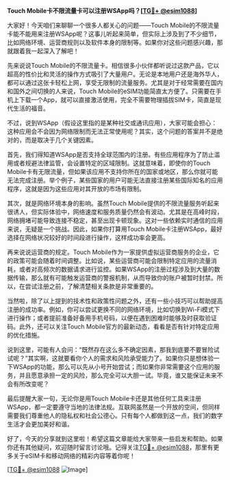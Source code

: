 **Touch Mobile卡不限流量卡可以注册WSApp吗？[[TG💪+ @esim1088](https://t.me/s/esim1088)]**

大家好！今天咱们来聊聊一个很多人都关心的问题——Touch Mobile的不限流量卡能不能用来注册WSApp呢？这事儿听起来简单，但实际上涉及到了不少细节，比如网络环境、运营商规则以及软件本身的限制等。如果你对这些问题感兴趣，那就跟着我一起深入了解吧！

先来说说Touch Mobile的不限流量卡。相信很多小伙伴都听说过这款产品，它以超高的性价比和灵活的操作方式吸引了大量用户。无论是本地用户还是海外华人，都可以通过这张卡轻松上网，享受无限制的流量服务。尤其是对于经常需要在国内和国外之间切换的人来说，Touch Mobile的eSIM功能简直太方便了。只需要在手机上下载一个App，就可以直接激活使用，完全不需要物理插拔SIM卡，简直是现代生活的福音。

不过，说到WSApp（假设这里指的是某种社交或通讯应用），大家可能会担心：这种应用会不会因为网络限制而无法正常使用呢？其实，这个问题的答案并不是绝对的，而是取决于几个关键因素。

首先，我们得知道WSApp是否支持全球范围内的注册。有些应用程序为了防止滥用或者规避法律监管，会设置特定的区域限制。这就意味着，即使你的Touch Mobile卡有无限流量，但如果该应用不支持你所在的国家或地区，那么你就可能无法完成注册。举个例子，某些国家的用户可能无法直接注册某些国际知名的应用程序，这就是因为这些应用对其开放的市场有限制。

其次，就是网络环境本身的影响。虽然Touch Mobile提供的不限流量服务听起来很诱人，但实际体验中，网络速度和服务质量仍然会有波动。尤其是在高峰时段，网络拥堵可能导致连接不稳定，甚至出现卡顿现象。这对一些依赖实时通信的应用来说，无疑是一个挑战。因此，如果你打算用Touch Mobile卡注册WSApp，最好选择在网络状况较好的时间段进行操作，这样成功率会更高。

再来说说运营商的规定。Touch Mobile作为一家提供虚拟运营商服务的企业，它的政策可能会随着时间调整。比如说，某些运营商可能会限制特定应用的流量消耗，或者对高频次的数据请求进行监控。如果WSApp的注册过程涉及到大量的数据传输，那么就有可能触发运营商的警报机制，从而导致你的账户被暂时封禁。所以，在尝试注册之前，了解清楚相关条款是非常重要的。

当然啦，除了以上提到的技术性和政策性问题之外，还有一些小技巧可以帮助提高注册的成功率。例如，你可以尝试更换不同的网络环境，比如切换到Wi-Fi模式下进行操作；或者提前准备好备用手机号码，以便在遇到困难时能够及时获取验证码。此外，还可以关注Touch Mobile官方的最新动态，看看是否有针对特定应用的优化措施。

说到这里，可能有人会问：“既然存在这么多不确定因素，那我到底要不要冒险试试呢？”其实啊，这就要看你个人的需求和风险承受能力了。如果你只是想体验一下WSApp的功能，那么可以先从小号开始尝试；而如果你非常需要这个应用的服务，并且愿意承担一定的风险，那么完全可以大胆一试。毕竟，谁又能保证未来不会有所改变呢？

最后提醒大家一句，无论你是用Touch Mobile卡还是其他任何工具来注册WSApp，都一定要遵守当地的法律法规。互联网虽然是一个开放的空间，但同样需要我们尊重他人的隐私权和社会公德心。只有每个人都做到这一点，我们的数字生活才会更加美好和谐。

好了，今天的分享就到这里啦！希望这篇文章能给大家带来一些启发和帮助。如果你还有其他疑问，欢迎随时留言讨论哦。记得关注[TG💪+ @esim1088](https://t.me/s/esim1088)，那里有更多关于eSIM卡和移动网络的精彩内容等着你呢！

[[TG💪+ @esim1088](https://t.me/s/esim1088) ![Image](https://i.postimg.cc/4NQfJmqS/Snipaste-2025-05-13-00-14-12.png)]